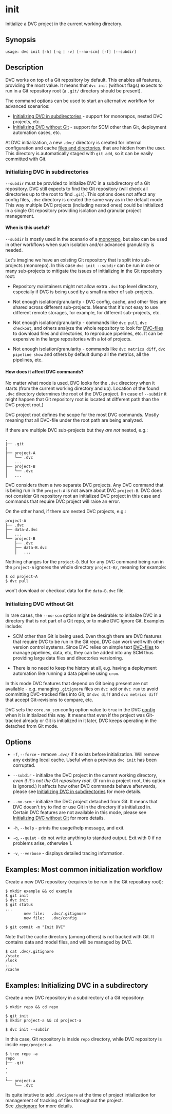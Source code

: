 # init

Initialize a <abbr>DVC project</abbr> in the current working directory.

## Synopsis

```usage
usage: dvc init [-h] [-q | -v] [--no-scm] [-f] [--subdir]
```

## Description

DVC works on top of a Git repository by default. This enables all features,
providing the most value. It means that `dvc init` (without flags) expects to
run in a Git repository root (a `.git/` directory should be present).

The command [options](#options) can be used to start an alternative workflow for
advanced scenarios:

- [Initializing DVC in subdirectories](#initializing-dvc-in-subdirectories) -
  support for monorepos, nested <abbr>DVC projects</abbr>, etc.
- [Initializing DVC without Git](#how-does-it-affect-dvc-commands) - support for
  SCM other than Git, deployment automation cases, etc.

At DVC initialization, a new `.dvc/` directory is created for internal
configuration and <abbr>cache</abbr>
[files and directories](/doc/user-guide/dvc-files-and-directories), that are
hidden from the user. This directory is automatically staged with `git add`, so
it can be easily committed with Git.

### Initializing DVC in subdirectories

`--subdir` must be provided to initialize DVC in a subdirectory of a Git
repository. DVC still expects to find the Git repository (will check all
directories up to the root to find `.git`). This options does not affect any
config files, `.dvc` directory is created the same way as in the default mode.
This way multiple DVC projects (including nested ones) could be initialized in a
single Git repository providing isolation and granular project management.

#### When is this useful?

`--subdir` is mostly used in the scenario of a
[monorepo](https://en.wikipedia.org/wiki/Monorepo), but also can be used in
other workflows when such isolation and/or advanced granularity is needed.

Let's imagine we have an existing Git repository that is split into sub-projects
(monorepo). In this case `dvc init --subdir` can be run in one or many
sub-projects to mitigate the issues of initializing in the Git repository root:

- Repository maintainers might not allow extra `.dvc` top level directory,
  especially if DVC is being used by a small number of sub-projects.

- Not enough isolation/granularity - DVC config, cache, and other files are
  shared across different sub-projects. Means that it's not easy to use
  different remote storages, for example, for different sub-projects, etc.

- Not enough isolation/granularity - commands like `dvc pull`, `dvc checkout`,
  and others analyze the whole repository to look for
  [DVC-files](/doc/user-guide/dvc-file-format) to download files and
  directories, to reproduce <abbr>pipelines</abbr>, etc. It can be expensive in
  the large repositories with a lot of projects.

- Not enough isolation/granularity - commands like `dvc metrics diff`,
  `dvc pipeline show` and others by default dump all the metrics, all the
  pipelines, etc.

#### How does it affect DVC commands?

No matter what mode is used, DVC looks for the `.dvc` directory when it starts
(from the current working directory and up). Location of the found `.dvc`
directory determines the root of the DVC project. (In case of `--subdir` it
might happen that Git repository root is located at different path than the DVC
project root.)

DVC project root defines the scope for the most DVC commands. Mostly meaning
that all DVC-file under the root path are being analyzed.

If there are multiple DVC sub-projects but they _are not_ nested, e.g.:

```
.
├── .git
|
├── project-A
│   └── .dvc
│   ...
├── project-B
│   └── .dvc
│   ...
```

DVC considers them a two separate DVC projects. Any DVC command that is being
run in the `project-A` is not aware about DVC `project-B`. DVC does not consider
Git repository root an initialized DVC project in this case and commands that
require DVC project will raise an error.

On the other hand, if there _are_ nested DVC projects, e.g.:

```
project-A
├── .dvc
├── data-A.dvc
│   ...
└── project-B
    ├── .dvc
    ├── data-B.dvc
    │   ...
```

Nothing changes for the `project-B`. But for any DVC command being run in the
`project-A` ignores the whole directory `project-B/`, meaning for example:

```dvc
$ cd project-A
$ dvc pull
```

won't download or checkout data for the `data-B.dvc` file.

### Initializing DVC without Git

In rare cases, the `--no-scm` option might be desirable: to initialize DVC in a
directory that is not part of a Git repo, or to make DVC ignore Git. Examples
include:

- SCM other than Git is being used. Even though there are DVC features that
  require DVC to be run in the Git repo, DVC can work well with other version
  control systems. Since DVC relies on simple text
  [DVC-files](/doc/user-guide/dvc-file-format) to manage <abbr>pipelines</abbr>,
  data, etc, they can be added into any SCM thus providing large data files and
  directories versioning.

- There is no need to keep the history at all, e.g. having a deployment
  automation like running a data pipeline using `cron`.

In this mode DVC features that depend on Git being present are not available -
e.g. managing `.gitignore` files on `dvc add` or `dvc run` to avoid committing
DVC-tracked files into Git, or `dvc diff` and `dvc metrics diff` that accept
Git-revisions to compare, etc.

DVC sets the `core.no_scm` config option value to `true` in the DVC
[config](/doc/command-reference/config) when it is initialized this way. It
means that even if the project was Git-tracked already or Git is initialized in
it later, DVC keeps operating in the detached from Git mode.

## Options

- `-f`, `--force` - remove `.dvc/` if it exists before initialization. Will
  remove any existing local cache. Useful when a previous `dvc init` has been
  corrupted.

- `--subdir` - initialize the DVC project in the current working directory,
  _even if it's not the Git repository root_. (If run in a project root, this
  option is ignored.) It affects how other DVC commands behave afterwards,
  please see
  [Initializing DVC in subdirectories](#initializing-dvc-in-subdirectories) for
  more details.

- `--no-scm` - initialize the DVC project detached from Git. It means that DVC
  doesn't try to find or use Git in the directory it's initialized in. Certain
  DVC features are not available in this mode, please see
  [Initializing DVC without Git](#initializing-dvc-without-git) for more
  details.

- `-h`, `--help` - prints the usage/help message, and exit.

- `-q`, `--quiet` - do not write anything to standard output. Exit with 0 if no
  problems arise, otherwise 1.

- `-v`, `--verbose` - displays detailed tracing information.

## Examples: Most common initialization workflow

Create a new <abbr>DVC repository</abbr> (requires to be run in the Git
repository root):

```dvc
$ mkdir example && cd example
$ git init
$ dvc init
$ git status
...
        new file:   .dvc/.gitignore
        new file:   .dvc/config

$ git commit -m "Init DVC"
```

Note that the <abbr>cache</abbr> directory (among others) is not tracked with
Git. It contains data and model files, and will be managed by DVC.

```dvc
$ cat .dvc/.gitignore
/state
/lock
...
/cache
```

## Examples: Initializing DVC in a subdirectory

Create a new <abbr>DVC repository</abbr> in a subdirectory of a Git repository:

```dvc
$ mkdir repo && cd repo

$ git init
$ mkdir project-a && cd project-a

$ dvc init --subdir
```

In this case, Git repository is inside `repo` directory, while <abbr>DVC
repository</abbr> is inside `repo/project-a`.

```dvc
$ tree repo -a
repo
├── .git
.
.
.
└── project-a
    └── .dvc
```

Its quite intutive to add `.dvcignore` at the time of project intialization for management of tracking of files throughout the project.<br> 
See [.dvcignore](docs/user-guide/.dvcignore) for more details. 
